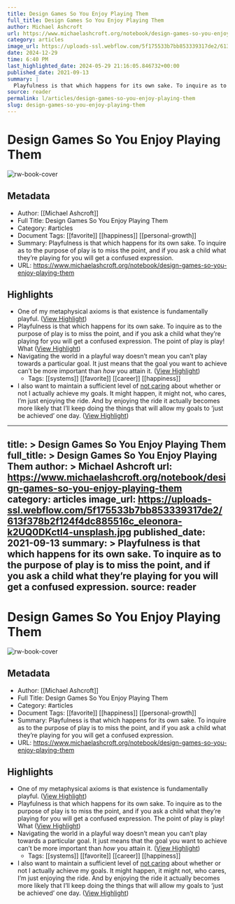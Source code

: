 ```yaml
---
title: Design Games So You Enjoy Playing Them
full_title: Design Games So You Enjoy Playing Them
author: Michael Ashcroft
url: https://www.michaelashcroft.org/notebook/design-games-so-you-enjoy-playing-them
category: articles
image_url: https://uploads-ssl.webflow.com/5f175533b7bb853339317de2/613f378b2f124f4dc885516c_eleonora-k2UQ0DKctl4-unsplash.jpg
date: 2024-12-29
time: 6:40 PM
last_highlighted_date: 2024-05-29 21:16:05.846732+00:00
published_date: 2021-09-13
summary: |
  Playfulness is that which happens for its own sake. To inquire as to the purpose of play is to miss the point, and if you ask a child what they’re playing for you will get a confused expression.
source: reader
permalink: l/articles/design-games-so-you-enjoy-playing-them
slug: design-games-so-you-enjoy-playing-them
---
```

# Design Games So You Enjoy Playing Them

![rw-book-cover](https://uploads-ssl.webflow.com/5f175533b7bb853339317de2/613f378b2f124f4dc885516c_eleonora-k2UQ0DKctl4-unsplash.jpg)

## Metadata
- Author: [[Michael Ashcroft]]
- Full Title: Design Games So You Enjoy Playing Them
- Category: #articles
- Document Tags: [[favorite]] [[happiness]] [[personal-growth]] 
- Summary: Playfulness is that which happens for its own sake. To inquire as to the purpose of play is to miss the point, and if you ask a child what they’re playing for you will get a confused expression.
- URL: https://www.michaelashcroft.org/notebook/design-games-so-you-enjoy-playing-them

## Highlights
- One of my metaphysical axioms is that existence is fundamentally playful. ([View Highlight](https://read.readwise.io/read/01hz1zwtf5t7yctz8z2vwp16wv))
- Playfulness is that which happens for its own sake. To inquire as to the purpose of play is to miss the point, and if you ask a child what they’re playing for you will get a confused expression. The point of play is play! What ([View Highlight](https://read.readwise.io/read/01hz1zxa4xmje1nrx3dk3c73pc))
- Navigating the world in a playful way doesn’t mean you can’t play towards a particular goal. It just means that the goal you want to achieve can’t be more important than *how* you attain it. ([View Highlight](https://read.readwise.io/read/01hz1zy250cqtykmk297fkr0zv))
    - Tags: [[systems]] [[favorite]] [[career]] [[happiness]] 
- I also want to maintain a sufficient level of [not caring](https://www.michaelashcroft.org/notebook/not-caring-lets-us-perform-better) about whether or not I actually achieve my goals. It might happen, it might not, who cares, I’m just enjoying the ride. And by enjoying the ride it actually becomes more likely that I’ll keep doing the things that will allow my goals to ‘just be achieved’ one day. ([View Highlight](https://read.readwise.io/read/01hz1zzdptq58d365wkzej6j4t))


---
title: >
  Design Games So You Enjoy Playing Them
full_title: >
  Design Games So You Enjoy Playing Them
author: >
  Michael Ashcroft
url: https://www.michaelashcroft.org/notebook/design-games-so-you-enjoy-playing-them
category: articles
image_url: https://uploads-ssl.webflow.com/5f175533b7bb853339317de2/613f378b2f124f4dc885516c_eleonora-k2UQ0DKctl4-unsplash.jpg
published_date: 2021-09-13
summary: >
  Playfulness is that which happens for its own sake. To inquire as to the purpose of play is to miss the point, and if you ask a child what they’re playing for you will get a confused expression.
source: reader
---
# Design Games So You Enjoy Playing Them

![rw-book-cover](https://uploads-ssl.webflow.com/5f175533b7bb853339317de2/613f378b2f124f4dc885516c_eleonora-k2UQ0DKctl4-unsplash.jpg)

## Metadata
- Author: [[Michael Ashcroft]]
- Full Title: Design Games So You Enjoy Playing Them
- Category: #articles
- Document Tags: [[favorite]] [[happiness]] [[personal-growth]] 
- Summary: Playfulness is that which happens for its own sake. To inquire as to the purpose of play is to miss the point, and if you ask a child what they’re playing for you will get a confused expression.
- URL: https://www.michaelashcroft.org/notebook/design-games-so-you-enjoy-playing-them

## Highlights
- One of my metaphysical axioms is that existence is fundamentally playful. ([View Highlight](https://read.readwise.io/read/01hz1zwtf5t7yctz8z2vwp16wv))
- Playfulness is that which happens for its own sake. To inquire as to the purpose of play is to miss the point, and if you ask a child what they’re playing for you will get a confused expression. The point of play is play! What ([View Highlight](https://read.readwise.io/read/01hz1zxa4xmje1nrx3dk3c73pc))
- Navigating the world in a playful way doesn’t mean you can’t play towards a particular goal. It just means that the goal you want to achieve can’t be more important than *how* you attain it. ([View Highlight](https://read.readwise.io/read/01hz1zy250cqtykmk297fkr0zv))
    - Tags: [[systems]] [[favorite]] [[career]] [[happiness]] 
- I also want to maintain a sufficient level of [not caring](https://www.michaelashcroft.org/notebook/not-caring-lets-us-perform-better) about whether or not I actually achieve my goals. It might happen, it might not, who cares, I’m just enjoying the ride. And by enjoying the ride it actually becomes more likely that I’ll keep doing the things that will allow my goals to ‘just be achieved’ one day. ([View Highlight](https://read.readwise.io/read/01hz1zzdptq58d365wkzej6j4t))


